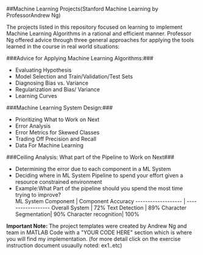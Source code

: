 ##Machine Learning Projects(Stanford Machine Learning by ProfessorAndrew Ng)
 
 The projects listed in this repository focused on learning to implement 
 Machine Learning Algorithms in a rational and efficient manner. Professor Ng 
 offered advice through three general approaches for applying the tools  
 learned in the course in real world situations: 

###Advice for Applying Machine Learning Algorithms:###
 
* Evaluating Hypothesis
* Model Selection and Train/Validation/Test Sets
* Diagnosing Bias vs. Variance
* Regularization and Bias/ Variance
* Learning Curves

###Machine Learning System Design:###
 
* Prioritizing What to Work on Next
* Error Analysis
* Error Metrics for Skewed Classes
* Trading Off Precision and Recall
* Data For Machine Learning
  
###Ceiling Analysis: What part of the Pipeline to Work on Next###
 
* Determining the error due to each component in a ML System
* Deciding where in ML System Pipeline to spend your effort given a resource constrained environment 
* Example:What Part of the pipeline should you spend the most time trying to improve?        
ML System Component | Component Accuracy
------------------- | ------------------
 Overall System     |    72%
 Text Detection     |    89%
 Character Segmentation| 90%
  Character recognition|  100%

 **Important Note:** The project templates were created by Andrew Ng and team in MATLAB Code
 with a "YOUR CODE HERE" section which is where you will find my implementation.
 (for more detail click on the exercise instruction document usuaully noted: ex1..etc)